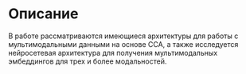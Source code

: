 Описание
========

В работе рассматриваются имеющиеся архитектуры для работы с мультимодальными данными на основе ССА, а также исследуется нейросетевая архитектура для получения мультимодальных эмбеддингов для трех и более модальностей.
